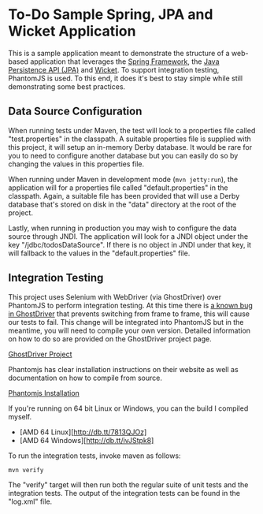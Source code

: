 To-Do Sample Spring, JPA and Wicket Application
===============================================

This is a sample application meant to demonstrate the structure of a
web-based application that leverages the [Spring Framework][1], the
[Java Persistence API (JPA)][2] and [Wicket][3]. To support integration
testing, PhantomJS is used. To this end, it does it's best to stay simple
while still demonstrating some best practices.

## Data Source Configuration

When running tests under Maven, the test will look to a properties
file called "test.properties" in the classpath. A suitable properties
file is supplied with this project, it will setup an in-memory Derby
database. It would be rare for you to need to configure another
database but you can easily do so by changing the values in this
properties file.

When running under Maven in development mode (`mvn jetty:run`), the
application will for a properties file called "default.properties" in
the classpath. Again, a suitable file has been provided that will use
a Derby database that's stored on disk in the "data" directory at the
root of the project.

Lastly, when running in production you may wish to configure the data
source through JNDI. The application will look for a JNDI object under
the key "/jdbc/todosDataSource". If there is no object in JNDI under
that key, it will fallback to the values in the "default.properties"
file.

## Integration Testing

This project uses Selenium with WebDriver (via GhostDriver) over PhantomJS to
perform integration testing. At this time there is [a known bug in GhostDriver][4]
that prevents switching from frame to frame, this will cause our tests to
fail. This change will be integrated into PhantomJS but in the meantime, you will
need to compile your own version. Detailed information on how to do so are
provided on the GhostDriver project page.

  [GhostDriver Project](https://github.com/detro/ghostdriver)

Phantomjs has clear installation instructions on their website as well as
documentation on how to compile from source.

  [Phantomjs Installation](http://phantomjs.org/download.html)

If you're running on 64 bit Linux or Windows, you can the build I compiled myself.

  + [AMD 64 Linux][http://db.tt/7813QJOz]
  + [AMD 64 Windows][http://db.tt/ivJStpk8]

To run the integration tests, invoke maven as follows:

    mvn verify

The "verify" target will then run both the regular suite of unit tests and the
integration tests. The output of the integration tests can be found in the
"log.xml" file.

[1]: http://www.springframework.org
[2]: http://en.wikipedia.org/wiki/Java_Peristence_API
[3]: http://wicket.apache.org
[4]: https://github.com/detro/ghostdriver/issues/194
